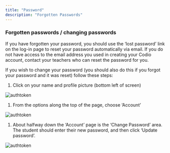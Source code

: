 ```yaml
---
title: "Password"
description: "Forgotten Passwords"
---
```


### Forgotten passwords / changing passwords

If you have forgotten your password, you should use the ‘lost password’ link on the log-in page to reset your password automatically via email. If you do not have access to the email address you used in creating your Codio account, contact your teachers who can reset the password for you.

If you wish to change your password (you should also do this if you forgot your password and it was reset) follow these steps:

1. Click on your name and profile picture (bottom left of screen)
<img alt="authtoken" src="/img/docs/what_students_do/forgotpassword/profilepic.png" class="simple"/>

1. From the options along the top of the page, choose ‘Account’
<img alt="authtoken" src="/img/docs/what_students_do/forgotpassword/account.png" class="simple"/>

1. About halfway down the ‘Account’ page is the ‘Change Password’ area. The student should enter their new password, and then click ‘Update password’.
<img alt="authtoken" src="/img/docs/what_students_do/forgotpassword/change.png" class="simple"/>

